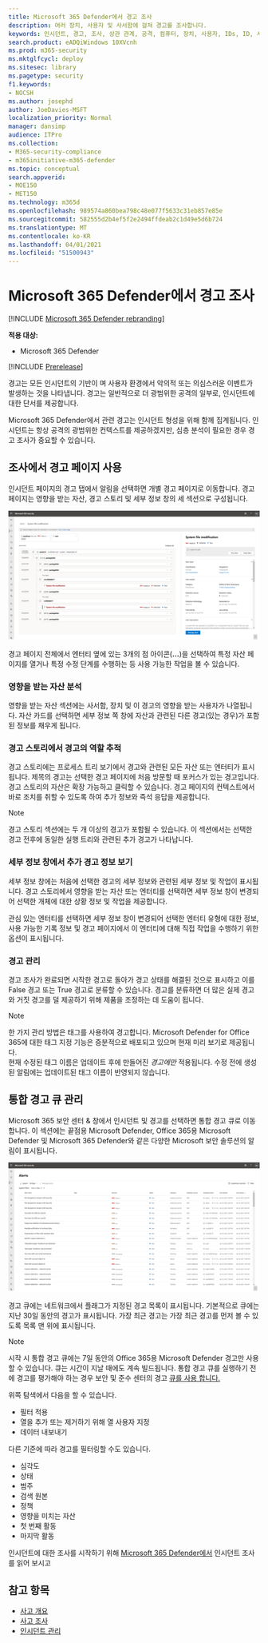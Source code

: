 ```yaml
---
title: Microsoft 365 Defender에서 경고 조사
description: 여러 장치, 사용자 및 사서함에 걸쳐 경고를 조사합니다.
keywords: 인시던트, 경고, 조사, 상관 관계, 공격, 컴퓨터, 장치, 사용자, IDs, ID, 사서함, 전자 메일, 365, microsoft, m365
search.product: eADQiWindows 10XVcnh
ms.prod: m365-security
ms.mktglfcycl: deploy
ms.sitesec: library
ms.pagetype: security
f1.keywords:
- NOCSH
ms.author: josephd
author: JoeDavies-MSFT
localization_priority: Normal
manager: dansimp
audience: ITPro
ms.collection:
- M365-security-compliance
- m365initiative-m365-defender
ms.topic: conceptual
search.appverid:
- MOE150
- MET150
ms.technology: m365d
ms.openlocfilehash: 989574a860bea798c48e077f5633c31eb857e85e
ms.sourcegitcommit: 582555d2b4ef5f2e2494ffdeab2c1d49e5d6b724
ms.translationtype: MT
ms.contentlocale: ko-KR
ms.lasthandoff: 04/01/2021
ms.locfileid: "51500943"
---
```

# <a name="investigate-alerts-in-microsoft-365-defender"></a>Microsoft 365 Defender에서 경고 조사

[!INCLUDE [Microsoft 365 Defender rebranding](../includes/microsoft-defender.md)]

**적용 대상:**
- Microsoft 365 Defender

[!INCLUDE [Prerelease](../includes/prerelease.md)]

경고는 모든 인시던트의 기반이 며 사용자 환경에서 악의적 또는 의심스러운 이벤트가 발생하는 것을 나타냅니다. 경고는 일반적으로 더 광범위한 공격의 일부로, 인시던트에 대한 단서를 제공합니다.

Microsoft 365 Defender에서 관련 경고는 인시던트 형성을 위해 함께 집계됩니다. 인시던트는 항상 공격의 광범위한 컨텍스트를 제공하겠지만, 심층 분석이 필요한 경우 경고 조사가 중요할 수 있습니다. 



## <a name="using-alert-pages-in-investigations"></a>조사에서 경고 페이지 사용

인시던트 페이지의 경고 탭에서 알림을 선택하면 개별 경고 페이지로 이동합니다. 경고 페이지는 영향을 받는 자산, 경고 스토리 및 세부 정보 창의 세 섹션으로 구성됩니다.

![경고 예제 페이지 이미지](../../media/new-alert-page2.png)

경고 페이지 전체에서 엔터티 옆에 있는 3개의 점 아이콘(**...**)을 선택하여 특정 자산 페이지를 열거나 특정 수정 단계를 수행하는 등 사용 가능한 작업을 볼 수 있습니다.

### <a name="analyze-affected-assets"></a>영향을 받는 자산 분석
영향을 받는 자산 섹션에는 사서함, 장치 및 이 경고의 영향을 받는 사용자가 나열됩니다. 자산 카드를 선택하면 세부 정보 쪽 창에 자산과 관련된 다른 경고(있는 경우)가 포함 된 정보를 채우게 됩니다.


### <a name="trace-an-alerts-role-in-the-alert-story"></a>경고 스토리에서 경고의 역할 추적
경고 스토리에는 프로세스 트리 보기에서 경고와 관련된 모든 자산 또는 엔터티가 표시됩니다. 제목의 경고는 선택한 경고 페이지에 처음 방문할 때 포커스가 있는 경고입니다. 경고 스토리의 자산은 확장 가능하고 클릭할 수 있습니다. 경고 페이지의 컨텍스트에서 바로 조치를 취할 수 있도록 하여 추가 정보와 즉석 응답을 제공합니다. 

> [!NOTE]
> 경고 스토리 섹션에는 두 개 이상의 경고가 포함될 수 있습니다. 이 섹션에서는 선택한 경고 전후에 동일한 실행 트리와 관련된 추가 경고가 나타납니다.

### <a name="view-more-alert-information-in-the-details-pane"></a>세부 정보 창에서 추가 경고 정보 보기

세부 정보 창에는 처음에 선택한 경고의 세부 정보와 관련된 세부 정보 및 작업이 표시됩니다. 경고 스토리에서 영향을 받는 자산 또는 엔터티를 선택하면 세부 정보 창이 변경되어 선택한 개체에 대한 상황 정보 및 작업을 제공합니다.

관심 있는 엔터티를 선택하면 세부 정보 창이 변경되어 선택한 엔터티 유형에 대한 정보, 사용 가능한 기록 정보 및 경고 페이지에서 이 엔터티에 대해 직접 작업을 수행하기 위한 옵션이 표시됩니다.

### <a name="manage-alerts"></a>경고 관리

경고 조사가 완료되면 시작한 경고로 돌아가 경고 상태를 해결된 것으로 표시하고 이를 False 경고 또는 True 경고로 분류할 수 있습니다. 경고를 분류하면 더 많은 실제 경고와 거짓 경고를 덜 제공하기 위해 제품을 조정하는 데 도움이 됩니다.

> [!NOTE]
> 한 가지 관리 방법은 태그를 사용하여 경고합니다. Microsoft Defender for Office 365에 대한 태그 지정 기능은 증분적으로 배포되고 있으며 현재 미리 보기로 제공됩니다. <br>
> 현재 수정된 태그 이름은 업데이트 후에 만들어진 *경고에만* 적용됩니다. 수정 전에 생성된 알림에는 업데이트된 태그 이름이 반영되지 않습니다. 


## <a name="manage-the-unified-alert-queue"></a>통합 경고 큐 관리

Microsoft 365 보안 센터 & 창에서 인시던트 및 경고를 선택하면 통합 경고 큐로 이동합니다. 이 섹션에는 끝점용 Microsoft Defender, Office 365용 Microsoft Defender 및 Microsoft 365 Defender와 같은 다양한 Microsoft 보안 솔루션의 알림이 표시됩니다. 

![샘플 경고 페이지의 이미지](../../media/unified-alert-queue.png)

경고 큐에는 네트워크에서 플래그가 지정된 경고 목록이 표시됩니다. 기본적으로 큐에는 지난 30일 동안의 경고가 표시됩니다. 가장 최근 경고는 가장 최근 경고를 먼저 볼 수 있도록 목록 맨 위에 표시됩니다.

> [!NOTE]
> 시작 시 통합 경고 큐에는 7일 동안의 Office 365용 Microsoft Defender 경고만 사용할 수 있습니다. 큐는 시간이 지날 때에도 계속 빌드됩니다. 통합 경고 큐를 실행하기 전에 경고를 평가해야 하는 경우 보안 및 준수 센터의 경고 [큐를 사용 합니다.](https://protection.office.com/viewalerts)


위쪽 탐색에서 다음을 할 수 있습니다.

- 필터 적용
- 열을 추가 또는 제거하기 위해 열 사용자 지정
- 데이터 내보내기

다른 기준에 따라 경고를 필터링할 수도 있습니다.

- 심각도
- 상태
- 범주
- 검색 원본
- 정책
- 영향을 미치는 자산
- 첫 번째 활동
- 마지막 활동


인시던트에 대한 조사를 시작하기 위해 [Microsoft 365 Defender에서](investigate-incidents.md) 인시던트 조사를 읽어 보시고
## <a name="see-also"></a>참고 항목

- [사고 개요](incidents-overview.md)
- [사고 조사](investigate-incidents.md)
- [인시던트 관리](manage-incidents.md)
